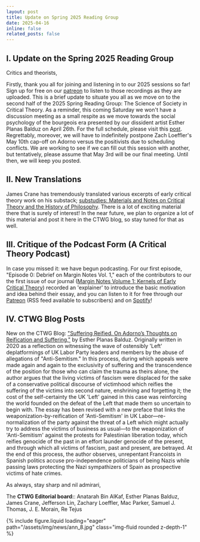 ```yaml
---
layout: post
title: Update on Spring 2025 Reading Group
date: 2025-04-16
inline: false
related_posts: false
---
```


## I. Update on the Spring 2025 Reading Group

Critics and theorists,

Firstly, thank you all for joining and listening in to our 2025 sessions so far! Sign up for free on our [patreon](https://patreon.com/crittheoryworkgroup) to listen to those recordings as they are uploaded. This is a brief update to situate you all as we move on to the second half of the 2025 Spring Reading Group: The Science of Society in Critical Theory. As a reminder, this coming Saturday we won't have a discussion meeting as a small respite as we move towards the social psychology of the bourgeois era presented by our dissident artist Esther Planas Balduz on April 26th. For the full schedule, please visit this [post](/news/announcement_7). Regrettably, moreover, we will have to indefinitely postpone Zach Loeffler's May 10th cap-off on Adorno versus the positivists due to scheduling conflicts. We are working to see if we can fill out this session with another, but tentatively, please assume that May 3rd will be our final meeting. Until then, we will keep you posted.


## II. New Translations

James Crane has tremendously translated various excerpts of early critical theory work on his substack; [substudies: Materials and Notes on Critical Theory and the History of Philosophy](https://jamescrane.substack.com/). There is a lot of exciting material there that is surely of interest! In the near future, we plan to organize a lot of this material and post it here in the CTWG blog, so stay tuned for that as well.

## III. Critique of the Podcast Form (A Critical Theory Podcast)

In case you missed it: we have begun podcasting. For our first episode, "Episode 0: Debrief on Margin Notes Vol. 1," each of the contributors to our the first issue of our journal (<a href="/projects/1_project/">Margin Notes Volume 1: Kernels of Early Critical Theory</a>) recorded an 'explainer' to introduce the basic motivation and idea behind their essay, and you can listen to it for free through our [Patreon](https://www.patreon.com/posts/episode-0-mn1-124436274?utm_medium=clipboard_copy&utm_source=copyLink&utm_campaign=postshare_creator&utm_content=join_link) (RSS feed available to subscribers) and on [Spotify](https://open.spotify.com/episode/7C7maufqXfibhBU1joxRcy?si=9NlXBG-RRGGlaw26p-v_4Q)!

## IV. CTWG Blog Posts

New on the CTWG Blog: <a href="/blog/2025/Antisemitism_and_forgetting/">"Suffering Reified. On Adorno’s Thoughts on Reification and Suffering,"</a> by Esther Planas Balduz. Originally written in 2020 as a reflection on witnessing the wave of ostensibly 'Left' deplatformings of UK Labor Party leaders and members by the abuse of allegations of "Anti-Semitism." In this process, during which appeals were made again and again to the exclusivity of suffering and the transcendence of the position for those who can claim the trauma as theirs alone, the author argues that the living victims of fascism were displaced for the sake of a conservative political discourse of victimhood which reifies the suffering of the victims into second nature, enshrining and forgetting it; the cost of the self-certainty the UK 'Left' gained in this case was reinforcing the world founded on the defeat of the Left that made them so uncertain to begin with. The essay has been revised with a new preface that links the weaponization-by-reification of 'Anti-Semitism' in UK Labor—re-normalization of the party against the threat of a Left which might actually try to address the victims of business as usual—to the weaponization of 'Anti-Semitism' against the protests for Palestinian liberation today, which reifies genocide of the past in an effort launder genocide of the present, and through which all victims of fascism, past and present, are betrayed. At the end of this process, the author observes, unrepentant Francoists in Spanish politics accuse pro-independence politicians of being Nazis while passing laws protecting the Nazi sympathizers of Spain as prospective victims of hate crimes.


As always, stay sharp and nil admirari,

The **CTWG Editorial board:**: Anatarah Bin AlKaf, Esther Planas Balduz, James Crane, Jefferson Lin, Zachary Loeffler, Mac Parker, Samuel J. Thomas, J. E. Morain, Re Tejus

<div class="row mt-3">
    <div class="col-sm mt-3 mt-md-0">
        {% include figure.liquid loading="eager" path="/assets/img/news/ann_8.jpg" class="img-fluid rounded z-depth-1" %}
    </div>
</div>